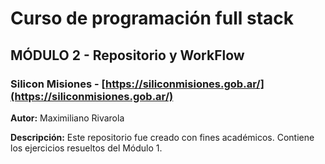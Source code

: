 # Curso de programación full stack

## MÓDULO 2 - Repositorio y WorkFlow

### Silicon Misiones - [https://siliconmisiones.gob.ar/](https://siliconmisiones.gob.ar/)

**Autor:** Maximiliano Rivarola

**Descripción:** Este repositorio fue creado con fines académicos. Contiene los ejercicios resueltos del Módulo 1.
